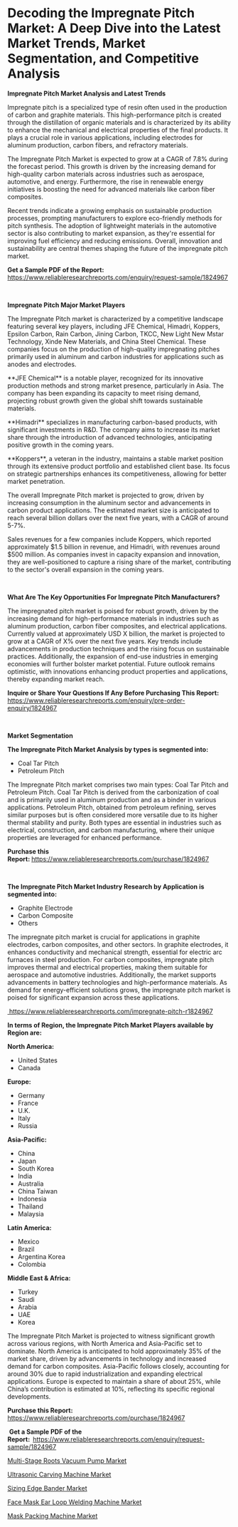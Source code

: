 <p><h1>Decoding the Impregnate Pitch Market: A Deep Dive into the Latest Market Trends, Market Segmentation, and Competitive Analysis</h1></p><p><strong>Impregnate Pitch Market Analysis and Latest Trends</strong></p>
<p><p>Impregnate pitch is a specialized type of resin often used in the production of carbon and graphite materials. This high-performance pitch is created through the distillation of organic materials and is characterized by its ability to enhance the mechanical and electrical properties of the final products. It plays a crucial role in various applications, including electrodes for aluminum production, carbon fibers, and refractory materials.</p><p>The Impregnate Pitch Market is expected to grow at a CAGR of 7.8% during the forecast period. This growth is driven by the increasing demand for high-quality carbon materials across industries such as aerospace, automotive, and energy. Furthermore, the rise in renewable energy initiatives is boosting the need for advanced materials like carbon fiber composites. </p><p>Recent trends indicate a growing emphasis on sustainable production processes, prompting manufacturers to explore eco-friendly methods for pitch synthesis. The adoption of lightweight materials in the automotive sector is also contributing to market expansion, as they're essential for improving fuel efficiency and reducing emissions. Overall, innovation and sustainability are central themes shaping the future of the impregnate pitch market.</p></p>
<p><strong>Get a Sample PDF of the Report:&nbsp;</strong> <a href="https://www.reliableresearchreports.com/enquiry/request-sample/1824967?utm_campaign=16&utm_medium=2&utm_source=Github&utm_content=ia&utm_term=28022025&utm_id=impregnate-pitch">https://www.reliableresearchreports.com/enquiry/request-sample/1824967</a></p>
<p>&nbsp;</p>
<p><strong>Impregnate Pitch Major Market Players</strong></p>
<p><p>The Impregnate Pitch market is characterized by a competitive landscape featuring several key players, including JFE Chemical, Himadri, Koppers, Epsilon Carbon, Rain Carbon, Jining Carbon, TKCC, New Light New Mstar Technology, Xinde New Materials, and China Steel Chemical. These companies focus on the production of high-quality impregnating pitches primarily used in aluminum and carbon industries for applications such as anodes and electrodes.</p><p>**JFE Chemical** is a notable player, recognized for its innovative production methods and strong market presence, particularly in Asia. The company has been expanding its capacity to meet rising demand, projecting robust growth given the global shift towards sustainable materials.</p><p>**Himadri** specializes in manufacturing carbon-based products, with significant investments in R&D. The company aims to increase its market share through the introduction of advanced technologies, anticipating positive growth in the coming years.</p><p>**Koppers**, a veteran in the industry, maintains a stable market position through its extensive product portfolio and established client base. Its focus on strategic partnerships enhances its competitiveness, allowing for better market penetration.</p><p>The overall Impregnate Pitch market is projected to grow, driven by increasing consumption in the aluminum sector and advancements in carbon product applications. The estimated market size is anticipated to reach several billion dollars over the next five years, with a CAGR of around 5-7%.</p><p>Sales revenues for a few companies include Koppers, which reported approximately $1.5 billion in revenue, and Himadri, with revenues around $500 million. As companies invest in capacity expansion and innovation, they are well-positioned to capture a rising share of the market, contributing to the sector's overall expansion in the coming years.</p></p>
<p>&nbsp;</p>
<p><strong>What Are The Key Opportunities For Impregnate Pitch Manufacturers?</strong></p>
<p><p>The impregnated pitch market is poised for robust growth, driven by the increasing demand for high-performance materials in industries such as aluminum production, carbon fiber composites, and electrical applications. Currently valued at approximately USD X billion, the market is projected to grow at a CAGR of X% over the next five years. Key trends include advancements in production techniques and the rising focus on sustainable practices. Additionally, the expansion of end-use industries in emerging economies will further bolster market potential. Future outlook remains optimistic, with innovations enhancing product properties and applications, thereby expanding market reach.</p></p>
<p><strong>Inquire or Share Your Questions If Any Before Purchasing This Report:</strong> <a href="https://www.reliableresearchreports.com/enquiry/pre-order-enquiry/1824967?utm_campaign=16&utm_medium=2&utm_source=Github&utm_content=ia&utm_term=28022025&utm_id=impregnate-pitch">https://www.reliableresearchreports.com/enquiry/pre-order-enquiry/1824967</a></p>
<p>&nbsp;</p>
<p><strong>Market Segmentation</strong></p>
<p><strong>The Impregnate Pitch Market Analysis by types is segmented into:</strong></p>
<p><ul><li>Coal Tar Pitch</li><li>Petroleum Pitch</li></ul></p>
<p><p>The Impregnate Pitch market comprises two main types: Coal Tar Pitch and Petroleum Pitch. Coal Tar Pitch is derived from the carbonization of coal and is primarily used in aluminum production and as a binder in various applications. Petroleum Pitch, obtained from petroleum refining, serves similar purposes but is often considered more versatile due to its higher thermal stability and purity. Both types are essential in industries such as electrical, construction, and carbon manufacturing, where their unique properties are leveraged for enhanced performance.</p></p>
<p><strong>Purchase this Report:&nbsp;</strong><a href="https://www.reliableresearchreports.com/purchase/1824967?utm_campaign=16&utm_medium=2&utm_source=Github&utm_content=ia&utm_term=28022025&utm_id=impregnate-pitch">https://www.reliableresearchreports.com/purchase/1824967</a></p>
<p>&nbsp;</p>
<p><strong>The Impregnate Pitch Market Industry Research by Application is segmented into:</strong></p>
<p><ul><li>Graphite Electrode</li><li>Carbon Composite</li><li>Others</li></ul></p>
<p><p>The impregnate pitch market is crucial for applications in graphite electrodes, carbon composites, and other sectors. In graphite electrodes, it enhances conductivity and mechanical strength, essential for electric arc furnaces in steel production. For carbon composites, impregnate pitch improves thermal and electrical properties, making them suitable for aerospace and automotive industries. Additionally, the market supports advancements in battery technologies and high-performance materials. As demand for energy-efficient solutions grows, the impregnate pitch market is poised for significant expansion across these applications.</p></p>
<p><a href="https://www.reliableresearchreports.com/impregnate-pitch-r1824967?utm_campaign=16&utm_medium=2&utm_source=Github&utm_content=ia&utm_term=28022025&utm_id=impregnate-pitch">&nbsp;https://www.reliableresearchreports.com/impregnate-pitch-r1824967</a></p>
<p><strong>In terms of Region, the Impregnate Pitch Market Players available by Region are:</strong></p>
<p>
    <p> <strong> North America: </strong>
        <ul>
            <li>United States</li>
            <li>Canada</li>
        </ul>
        </p> 
    <p> <strong> Europe: </strong>
        <ul>
            <li>Germany</li>
            <li>France</li>
            <li>U.K.</li>
            <li>Italy</li>
            <li>Russia</li>
        </ul>
        </p> 
    <p> <strong> Asia-Pacific: </strong>
        <ul>
            <li>China</li>
            <li>Japan</li>
            <li>South Korea</li>
            <li>India</li>
            <li>Australia</li>
            <li>China Taiwan</li>
            <li>Indonesia</li>
            <li>Thailand</li>
            <li>Malaysia</li>
        </ul>
        </p> 
    <p> <strong> Latin America: </strong>
        <ul>
            <li>Mexico</li>
            <li>Brazil</li>
            <li>Argentina Korea</li>
            <li>Colombia</li>
        </ul>
        </p> 
    <p> <strong> Middle East & Africa: </strong>
        <ul>
            <li>Turkey</li>
            <li>Saudi</li>
            <li>Arabia</li>
            <li>UAE</li>
            <li>Korea</li>
        </ul>
    </p>
    </p>
<p><p>The Impregnate Pitch Market is projected to witness significant growth across various regions, with North America and Asia-Pacific set to dominate. North America is anticipated to hold approximately 35% of the market share, driven by advancements in technology and increased demand for carbon composites. Asia-Pacific follows closely, accounting for around 30% due to rapid industrialization and expanding electrical applications. Europe is expected to maintain a share of about 25%, while China’s contribution is estimated at 10%, reflecting its specific regional developments.</p></p>
<p><strong>Purchase this Report: </strong><a href="https://www.reliableresearchreports.com/purchase/1824967?utm_campaign=16&utm_medium=2&utm_source=Github&utm_content=ia&utm_term=28022025&utm_id=impregnate-pitch">https://www.reliableresearchreports.com/purchase/1824967</a></p>
<p>&nbsp;<strong>Get a Sample PDF of the Report:&nbsp;&nbsp;</strong><a href="https://www.reliableresearchreports.com/enquiry/request-sample/1824967?utm_campaign=16&utm_medium=2&utm_source=Github&utm_content=ia&utm_term=28022025&utm_id=impregnate-pitch">https://www.reliableresearchreports.com/enquiry/request-sample/1824967</a></p>
<p><strong></strong></p>
<p><p><a href="https://github.com/cobinaydin13/Market-Research-Report-List-1/blob/main/multi-stage-roots-vacuum-pump-market.md?utm_campaign=16&utm_medium=2&utm_source=Github&utm_content=ia&utm_term=28022025&utm_id=impregnate-pitch">Multi-Stage Roots Vacuum Pump Market</a></p><p><a href="https://github.com/leehihkl/Market-Research-Report-List-1/blob/main/ultrasonic-carving-machine-market.md?utm_campaign=16&utm_medium=2&utm_source=Github&utm_content=ia&utm_term=28022025&utm_id=impregnate-pitch">Ultrasonic Carving Machine Market</a></p><p><a href="https://github.com/osamhcombre/Market-Research-Report-List-1/blob/main/sizing-edge-bander-market.md?utm_campaign=16&utm_medium=2&utm_source=Github&utm_content=ia&utm_term=28022025&utm_id=impregnate-pitch">Sizing Edge Bander Market</a></p><p><a href="https://github.com/nibbsmantji/Market-Research-Report-List-1/blob/main/face-mask-ear-loop-welding-machine-market.md?utm_campaign=16&utm_medium=2&utm_source=Github&utm_content=ia&utm_term=28022025&utm_id=impregnate-pitch">Face Mask Ear Loop Welding Machine Market</a></p><p><a href="https://github.com/djibenesha/Market-Research-Report-List-1/blob/main/mask-packing-machine-market.md?utm_campaign=16&utm_medium=2&utm_source=Github&utm_content=ia&utm_term=28022025&utm_id=impregnate-pitch">Mask Packing Machine Market</a></p></p>